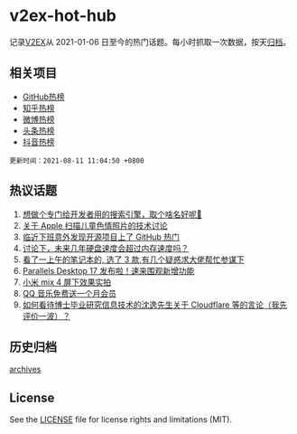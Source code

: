 # v2ex-hot-hub

 记录[V2EX](https://www.v2ex.com/)从 2021-01-06 日至今的热门话题。每小时抓取一次数据，按天[归档](archives)。
 
 ## 相关项目

- [GitHub热榜](https://github.com/snaildev/github-hot-hub)
- [知乎热榜](https://github.com/snaildev/zhihu-hot-hub)
- [微博热榜](https://github.com/snaildev/weibo-hot-hub)
- [头条热榜](https://github.com/snaildev/toutiao-hot-hub)
- [抖音热榜](https://github.com/snaildev/douyin-hot-hub)


 `更新时间：2021-08-11 11:04:50 +0800`

## 热议话题

1. [想做个专门给开发者用的搜索引擎，取个啥名好呢🤔](https://www.v2ex.com/t/794816)
1. [关于 Apple 扫描儿童色情照片的技术讨论](https://www.v2ex.com/t/794903)
1. [临近下班意外发现开源项目上了 GitHub 热门](https://www.v2ex.com/t/794954)
1. [讨论下，未来几年硬盘速度会超过内存速度吗？](https://www.v2ex.com/t/794868)
1. [看了一上午的笔记本的, 选了 3 款,有几个疑惑求大佬帮忙参谋下](https://www.v2ex.com/t/794835)
1. [Parallels Desktop 17 发布啦！速来围观新增功能](https://www.v2ex.com/t/794845)
1. [小米 mix 4 屏下效果实拍](https://www.v2ex.com/t/794969)
1. [QQ 音乐免费送一个月会员](https://www.v2ex.com/t/794861)
1. [如何看待博士毕业研究信息技术的沈逸先生关于 Cloudflare 等的言论（我先评价一波）？](https://www.v2ex.com/t/794976)

## 历史归档

[archives](archives)

## License

See the [LICENSE](LICENSE) file for license rights and limitations (MIT).
